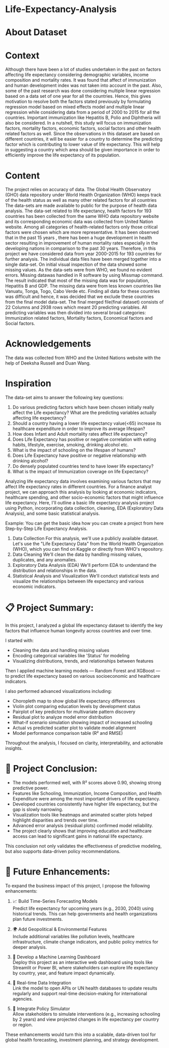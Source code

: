 # Life-Expectancy-Analysis
# About Dataset
 # Context
 Although there have been a lot of studies undertaken in the past on factors affecting life expectancy considering demographic variables, income composition and mortality rates. It was found that affect of immunization and human development index was not taken into account in the past. Also, some of the past research was done considering multiple linear regression based on a data set of one year for all the countries. Hence, this gives motivation to resolve both the factors stated previously by formulating regression model based on mixed effects model and multiple linear regression while considering data from a period of 2000 to 2015 for all the countries. Important immunization like Hepatitis B, Polio and Diphtheria will also be considered. In a nutshell, this study will focus on immunization factors, mortality factors, economic factors, social factors and other health related factors as well. Since the observations in this dataset are based on different countries, it will be easier for a country to determine the predicting factor which is contributing to lower value of life expectancy. This will help in suggesting a country which area should be given importance in order to efficiently improve the life expectancy of its population.
 
# Content
 
The project relies on accuracy of data. The Global Health Observatory (GHO) data repository under World Health Organization (WHO) keeps track of the health status as well as many other related factors for all countries The data-sets are made available to public for the purpose of health data analysis. The data-set related to life expectancy, health factors for 193 countries has been collected from the same WHO data repository website and its corresponding economic data was collected from United Nation website. Among all categories of health-related factors only those critical factors were chosen which are more representative. It has been observed that in the past 15 years , there has been a huge development in health sector resulting in improvement of human mortality rates especially in the developing nations in comparison to the past 30 years. Therefore, in this project we have considered data from year 2000-2015 for 193 countries for further analysis. The individual data files have been merged together into a single data-set. On initial visual inspection of the data showed some missing values. As the data-sets were from WHO, we found no evident errors. Missing datawas handled in R software by using Missmap command. The result indicated that most of the missing data was for population, Hepatitis B and GDP. The missing data were from less known countries like Vanuatu, Tonga, Togo, Cabo Verde etc. Finding all data for these countries was difficult and hence, it was decided that we exclude these countries from the final model data-set. The final merged file(final dataset) consists of 22 Columns and 2938 rows which meant 20 predicting variables. All predicting variables was then divided into several broad categories: Immunization related factors, Mortality factors, Economical factors and Social factors.
 
 # Acknowledgements

The data was collected from WHO and the United Nations website with the help of Deeksha Russell and Duan Wang.

# Inspiration

The data-set aims to answer the following key questions:

 1. Do various predicting factors which have been chosen initially really affect the Life expectancy? What are the predicting variables actually affecting life expectancy?
 2. Should a country having a lower life expectancy value(<65) increase its healthcare expenditure in order to improve its average lifespan?
 3. How does Infant and Adult mortality rates affect life expectancy?
 4. Does Life Expectancy has positive or negative correlation with eating habits, lifestyle, exercise, smoking, drinking alcohol etc.
 5. What is the impact of schooling on the lifespan of humans?
 6. Does Life Expectancy have positive or negative relationship with drinking alcohol?
 7. Do densely populated countries tend to have lower life expectancy?
 8. What is the impact of Immunization coverage on life Expectancy?

Analyzing life expectancy data involves examining various factors that may affect life expectancy rates in different countries. For a finance analyst project, we can approach this analysis by looking at economic indicators, healthcare spending, and other socio-economic factors that might influence life expectancy. Here, I'll outline a basic life expectancy analysis project using Python, incorporating data collection, cleaning, EDA (Exploratory Data Analysis), and  some basic statistical analysis.

Example: You can get the basic idea how you can create a project from here Step-by-Step Life Expectancy Analysis.

 1. Data Collection
 For this analysis, we'll use a publicly available dataset. Let's use the "Life Expectancy Data" from the World Health Organization (WHO), which you can find on Kaggle or directly from WHO's repository.
 2. Data Cleaning
 We'll clean the data by handling missing values, duplicates, and any anomalies.
 3. Exploratory Data Analysis (EDA)
 We'll perform EDA to understand the distribution and relationships in the data.
 4. Statistical Analysis and Visualization
 We'll conduct statistical tests and visualize the relationships between life expectancy and various economic indicators.

# 📋 Project Summary:

In this project, I analyzed a global life expectancy dataset to identify the key factors that influence human longevity across countries and over time.

I started with:
- Cleaning the data and handling missing values
- Encoding categorical variables like 'Status' for modeling
- Visualizing distributions, trends, and relationships between features

Then I applied machine learning models — Random Forest and XGBoost — to predict life expectancy based on various socioeconomic and healthcare indicators.

I also performed advanced visualizations including:
- Choropleth map to show global life expectancy differences
- Violin plot comparing education levels by development status
- Pairplot of key predictors for multivariate pattern discovery
- Residual plot to analyze model error distribution
- What-if scenario simulation showing impact of increased schooling
- Actual vs predicted scatter plot to validate model alignment
- Model performance comparison table (R² and RMSE)

Throughout the analysis, I focused on clarity, interpretability, and actionable insights.

# 📌 Project Conclusion:

- The models performed well, with R² scores above 0.90, showing strong predictive power.
- Features like Schooling, Immunization, Income Composition, and Health Expenditure were among the most important drivers of life expectancy.
- Developed countries consistently have higher life expectancy, but the gap is slowly narrowing.
- Visualization tools like heatmaps and animated scatter plots helped highlight disparities and trends over time.
- Advanced error analysis (residual plots) confirmed model reliability.
- The project clearly shows that improving education and healthcare access can lead to significant gains in national life expectancy.

This conclusion not only validates the effectiveness of predictive modeling, but also supports data-driven policy recommendations.

# 🚀 Future Enhancements:

To expand the business impact of this project, I propose the following enhancements:

1. 📈 Build Time-Series Forecasting Models  
   Predict life expectancy for upcoming years (e.g., 2030, 2040) using historical trends. This can help governments and health organizations plan future investments.

2. 🌍 Add Geopolitical & Environmental Features  
   Include additional variables like pollution levels, healthcare infrastructure, climate change indicators, and public policy metrics for deeper analysis.

3. 🧠 Develop a Machine Learning Dashboard  
   Deploy this project as an interactive web dashboard using tools like Streamlit or Power BI, where stakeholders can explore life expectancy by country, year, and feature impact dynamically.

4. 🔄 Real-time Data Integration  
   Link the model to open APIs or UN health databases to update results regularly and support real-time decision-making for international agencies.

5. 🎯 Integrate Policy Simulator  
   Allow stakeholders to simulate interventions (e.g., increasing schooling by 2 years) and view projected changes in life expectancy per country or region.

These enhancements would turn this into a scalable, data-driven tool for global health forecasting, investment planning, and strategy development.
